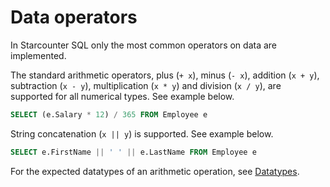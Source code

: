 # Data operators

In Starcounter SQL only the most common operators on data are implemented.

The standard arithmetic operators, plus \(`+ x`\), minus \(`- x`\), addition \(`x + y`\), subtraction \(`x - y`\), multiplication \(`x * y`\) and division \(`x / y`\), are supported for all numerical types. See example below.

```sql
SELECT (e.Salary * 12) / 365 FROM Employee e
```

String concatenation \(`x || y`\) is supported. See example below.

```sql
SELECT e.FirstName || ' ' || e.LastName FROM Employee e
```

For the expected datatypes of an arithmetic operation, see [Datatypes](../database/data-types.md).

